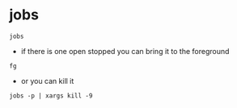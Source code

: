 # jobs

```shell
jobs
```

- if there is one open stopped you can bring it to the foreground

```shell
fg
```

- or you can kill it

```shell
jobs -p | xargs kill -9
```
